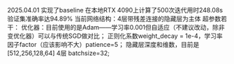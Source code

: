 2025.04.01 实现了baseline 在本地RTX 4090上计算了500次迭代用时248.08s 验证集准确率达94.89%
当前网络结构：4层带残差连接的隐藏层为主体 
超参数若干： 优化器：目前使用的是Adam——学习率0.001但自适应（不建议改动，除非变优化器）可以与传统SGD做对比； 正则化系数weight_decay = 1e-4，学习率因子factor（应该影响不大）patience=5； 隐藏层深度和维数，目前是[512,256,128,64] 4层
batchsize=32;
